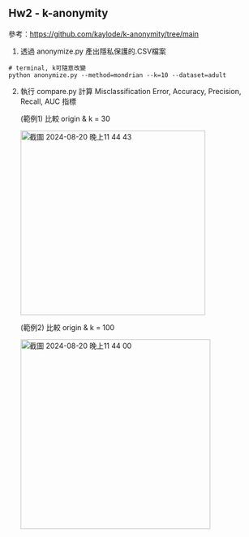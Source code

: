 ## Hw2 - k-anonymity

參考：https://github.com/kaylode/k-anonymity/tree/main

1. 透過 anonymize.py 產出隱私保護的.CSV檔案
```
# terminal, k可隨意改變
python anonymize.py --method=mondrian --k=10 --dataset=adult
```

2. 執行 compare.py 計算 Misclassification Error, Accuracy, Precision, Recall, AUC 指標

    (範例1) 比較 origin & k = 30
   
    <img width="364" alt="截圖 2024-08-20 晚上11 44 43" src="https://github.com/user-attachments/assets/3e97a2b1-c010-410f-91ee-1366a5956157">

    (範例2) 比較 origin & k = 100
   
   <img width="374" alt="截圖 2024-08-20 晚上11 44 00" src="https://github.com/user-attachments/assets/93a0ded7-537d-4e67-b3c0-7cb6e473e4d0">


    
